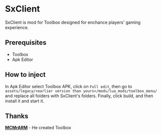 # SxClient

SxClient is mod for Toolbox designed for enchance players' gaming experience.

## Prerequisites

-   Toolbox
-   Apk Editor

## How to inject

In Apk Editor select Toolbox APK, click on `Full edit`, then go to `assets/legacy/<earlier version than yours>/mods/lua_mods/toolbox_menu/` and replace all folders with SxClient's folders.
Finally, click build, and then install it and start it.

## Thanks

[**MCMrARM**](https://github.com/McMrARM)  - He created Toolbox
